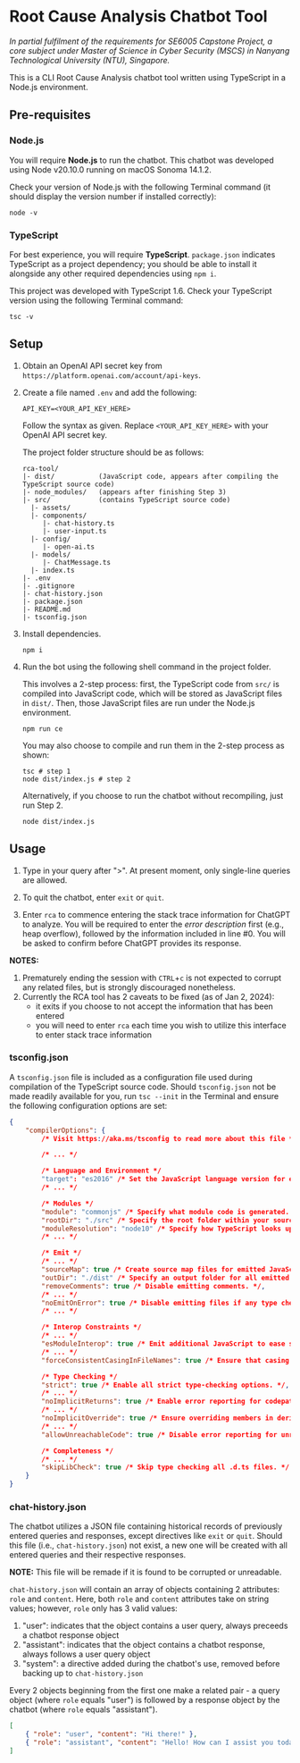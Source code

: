 # Root Cause Analysis Chatbot Tool

_In partial fulfilment of the requirements for SE6005 Capstone Project, a core subject under Master of Science in Cyber Security (MSCS) in Nanyang Technological University (NTU), Singapore._

This is a CLI Root Cause Analysis chatbot tool written using TypeScript in a Node.js environment.

## Pre-requisites

### Node.js

You will require **Node.js** to run the chatbot.
This chatbot was developed using Node v20.10.0 running on macOS Sonoma 14.1.2.

Check your version of Node.js with the following Terminal command (it should display the version number if installed correctly):

```shell
node -v
```

### TypeScript

For best experience, you will require **TypeScript**.
`package.json` indicates TypeScript as a project dependency; you should be able to install it alongside any other required dependencies using `npm i`.

This project was developed with TypeScript 1.6.
Check your TypeScript version using the following Terminal command:

```shell
tsc -v
```

## Setup

1. Obtain an OpenAI API secret key from `https://platform.openai.com/account/api-keys`.
2. Create a file named `.env` and add the following:

   ```
   API_KEY=<YOUR_API_KEY_HERE>
   ```

   Follow the syntax as given. Replace `<YOUR_API_KEY_HERE>` with your OpenAI API secret key.

   The project folder structure should be as follows:

   ```
   rca-tool/
   |- dist/           (JavaScript code, appears after compiling the TypeScript source code)
   |- node_modules/   (appears after finishing Step 3)
   |- src/            (contains TypeScript source code)
     |- assets/
     |- components/
        |- chat-history.ts
        |- user-input.ts
     |- config/
        |- open-ai.ts
     |- models/
        |- ChatMessage.ts
     |- index.ts
   |- .env
   |- .gitignore
   |- chat-history.json
   |- package.json
   |- README.md
   |- tsconfig.json
   ```

3. Install dependencies.

   ```shell
   npm i
   ```

4. Run the bot using the following shell command in the project folder.

   This involves a 2-step process: first, the TypeScript code from `src/` is compiled into JavaScript code, which will be stored as JavaScript files in `dist/`.
   Then, those JavaScript files are run under the Node.js environment.

   ```shell
   npm run ce
   ```

   You may also choose to compile and run them in the 2-step process as shown:

   ```shell
   tsc # step 1
   node dist/index.js # step 2
   ```

   Alternatively, if you choose to run the chatbot without recompiling, just run Step 2.

   ```shell
   node dist/index.js
   ```

## Usage

1. Type in your query after ">".
   At present moment, only single-line queries are allowed.

2. To quit the chatbot, enter `exit` or `quit`.

3. Enter `rca` to commence entering the stack trace information for ChatGPT to analyze.
   You will be required to enter the _error description_ first (e.g., heap overflow), followed by the information included in line #0.
   You will be asked to confirm before ChatGPT provides its response.

**NOTES:**

1. Prematurely ending the session with `CTRL`+`c` is not expected to corrupt any related files, but is strongly discouraged nonetheless.
2. Currently the RCA tool has 2 caveats to be fixed (as of Jan 2, 2024):
   - it exits if you choose to not accept the information that has been entered
   - you will need to enter `rca` each time you wish to utilize this interface to enter stack trace information

### tsconfig.json

A `tsconfig.json` file is included as a configuration file used during compilation of the TypeScript source code.
Should `tsconfig.json` not be made readily available for you, run `tsc --init` in the Terminal and ensure the following configuration options are set:

```json
{
	"compilerOptions": {
		/* Visit https://aka.ms/tsconfig to read more about this file */

		/* ... */

		/* Language and Environment */
		"target": "es2016" /* Set the JavaScript language version for emitted JavaScript and include compatible library declarations. */,
		/* ... */

		/* Modules */
		"module": "commonjs" /* Specify what module code is generated. */,
		"rootDir": "./src" /* Specify the root folder within your source files. */,
		"moduleResolution": "node10" /* Specify how TypeScript looks up a file from a given module specifier. */,
		/* ... */

		/* Emit */
		/* ... */
		"sourceMap": true /* Create source map files for emitted JavaScript files. */,
		"outDir": "./dist" /* Specify an output folder for all emitted files. */,
		"removeComments": true /* Disable emitting comments. */,
		/* ... */
		"noEmitOnError": true /* Disable emitting files if any type checking errors are reported. */,
		/* ... */

		/* Interop Constraints */
		/* ... */
		"esModuleInterop": true /* Emit additional JavaScript to ease support for importing CommonJS modules. This enables 'allowSyntheticDefaultImports' for type compatibility. */,
		/* ... */
		"forceConsistentCasingInFileNames": true /* Ensure that casing is correct in imports. */,

		/* Type Checking */
		"strict": true /* Enable all strict type-checking options. */,
		/* ... */
		"noImplicitReturns": true /* Enable error reporting for codepaths that do not explicitly return in a function. */,
		/* ... */
		"noImplicitOverride": true /* Ensure overriding members in derived classes are marked with an override modifier. */,
		/* ... */
		"allowUnreachableCode": true /* Disable error reporting for unreachable code. */,

		/* Completeness */
		/* ... */
		"skipLibCheck": true /* Skip type checking all .d.ts files. */
	}
}
```

### chat-history.json

The chatbot utilizes a JSON file containing historical records of previously entered queries and responses, except directives like `exit` or `quit`.
Should this file (i.e., `chat-history.json`) not exist, a new one will be created with all entered queries and their respective responses.

**NOTE:** This file will be remade if it is found to be corrupted or unreadable.

`chat-history.json` will contain an array of objects containing 2 attributes: `role` and `content`.
Here, both `role` and `content` attributes take on string values;
however, `role` only has 3 valid values:

1. "user": indicates that the object contains a user query, always preceeds a chatbot response object
2. "assistant": indicates that the object contains a chatbot response, always follows a user query object
3. "system": a directive added during the chatbot's use, removed before backing up to `chat-history.json`

Every 2 objects beginning from the first one make a related pair - a query object (where `role` equals "user") is followed by a response object by the chatbot (where `role` equals "assistant").

```json
[
	{ "role": "user", "content": "Hi there!" },
	{ "role": "assistant", "content": "Hello! How can I assist you today?" }
]
```
